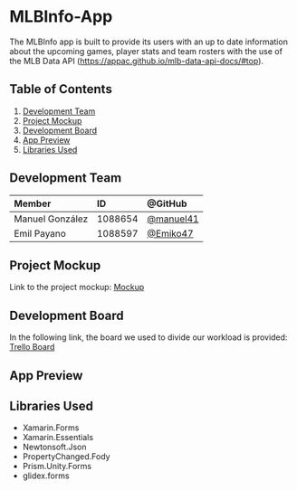 # MLBInfo-App
The MLBInfo app is built to provide its users with an up to date information about the upcoming games, player stats and team rosters with the use of the MLB Data API (https://appac.github.io/mlb-data-api-docs/#top).

## Table of Contents

1. [Development Team](#development-team)
2. [Project Mockup](#project-mockup)
3. [Development Board](#development-board)
4. [App Preview](#app-preview)
5. [Libraries Used](#libraries-used)


## Development Team
| Member              | ID                            | @GitHub                                              |
|:--------------------|:------------------------------|:-----------------------------------------------------|
| Manuel González     | 1088654                       | [@manuel41](https://github.com/manuel41)             |
| Emil Payano         | 1088597                       | [@Emiko47](https://github.com/Emiko47)               |

## Project Mockup
Link to the project mockup: [Mockup]()

## Development Board
In the following link, the board we used to divide our workload is provided: [Trello Board](https://trello.com/b/KLe4AxD9/mlb-app-project)

## App Preview


## Libraries Used
* Xamarin.Forms
* Xamarin.Essentials
* Newtonsoft.Json
* PropertyChanged.Fody
* Prism.Unity.Forms
* glidex.forms
